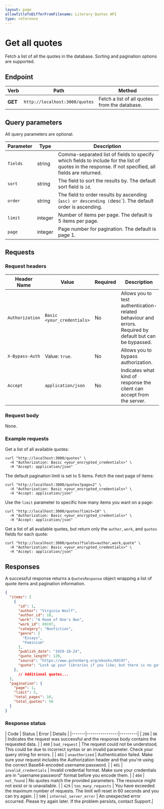 ```yaml
---
layout: page
allowTitleToDifferFromFilename: Literary Quotes API
type: reference
---
```


# Get all quotes

Fetch a list of all the quotes in the database. Sorting and pagination options are supported.

## Endpoint

| Verb    | Path  | Method |
|---------|-------|--------|
| **GET** | `http://localhost:3000/quotes` | Fetch a list of all quotes from the database. |

## Query parameters

All query parameters are optional.

| Parameter | Type    | Description |
|-----------|---------|-------------|
| `fields`  | string  | Comma-separated list of fields to specify which fields to include for the list of quotes in the response. If not specified, all fields are returned. |
| `sort`    | string  | The field to sort the results by. The default sort field is `id`. |
| `order`   | string  | The field to order results by ascending (`asc) or descending (`desc`). The default order is ascending. |
| `limit`   | integer | Number of items per page. The default is 5 items per page. |
| `page`    | integer | Page number for pagination. The default is page 1. |

## Requests

### Request headers

| Header Name     | Value           | Required        | Description     |
|-----------------|-----------------|-----------------|-----------------|
| `Authorization` | `Basic <your_credentials>` | No | Allows you to test authentication-related behaviour and errors. Required by default but can be bypassed. |
| `X-Bypass-Auth` | Value: `true`. | No | Allows you to bypass authorization. |
| `Accept`        | `application/json` | No | Indicates what kind of response the client can accept from the server. |

### Request body

None.

### Example requests

Get a list of all available quotes:

```shell
curl "http://localhost:3000/quotes" \
  -H "Authorization: Basic <your_encrypted_credentials>" \
  -H "Accept: application/json"
```

The default pagination limit is set to 5 items. Fetch the next page of items:

```shell
curl "http://localhost:3000/quotes?page=2" \
  -H "Authorization: Basic <your_encrypted_credentials>" \
  -H "Accept: application/json"
```

Use the `limit` parameter to specific how many items you want on a page:

```shell
curl "http://localhost:3000/quotes?limit=10" \
  -H "Authorization: Basic <your_encrypted_credentials>" \
  -H "Accept: application/json"
```

Get a list of all available quotes, but return only the `author`, `work`, and `quotes` fields for each quote:

```shell
curl "http://localhost:3000/quotes?fields=author,work,quote" \
  -H "Authorization: Basic <your_encrypted_credentials>" \
  -H "Accept: application/json"
```

## Responses

A successful response returns a `QuotesResponse` object wrapping a list of quote items and pagination information.

```json
{
  "items": [
    {
      "id": 1,
      "author": "Virginia Woolf",
      "author_id": 18,
      "work": "A Room of One's Own",
      "work_id": 69197,
      "category": "Nonfiction",
      "genre": [
        "Essays",
        "Feminism"
      ],
      "publish_date": "1929-10-24",
      "quote_length": 120,
      "source": "https://www.gutenberg.org/ebooks/69197",
      "quote": "Lock up your libraries if you like; but there is no gate, no lock, no bolt that you can set upon the freedom of my mind."
    },
      // Additional quotes...
  ],
  "pagination": {
    "page": 1,
    "limit": 5,
    "total_pages": 10,
    "total_quotes": 50
  }
}
```

### Response status

| Code  | Status | Error | Details |
|-------|----------------|---------|
| `200` | `OK` | Indicates the request was successful and the response body contains the requested data. |
| `400` | `bad_request` | The request could not be understood. This could be due to incorrect syntax or an invalid parameter. Check your query string for errors. |
| `401` | `unauthorized` | Authentication failed. Make sure your request includes the Authorization header and that you're using the correct Base64-encoded username:password. |
| `401` | `invalid_credentials` | Invalid credential format. Make sure your credentials are in "username:password" format before you encode them. |
| `404` | `not_found` | No quotes match the provided parameters. The resource might not exist or is unavailable. |
| `429` | `too_many_requests` | You have exceeded the maximum number of requests. The limit will reset in 60 seconds and you can try again. |
| `500` | `internal_server_error`  | An unexpected error occurred. Please try again later. If the problem persists, contact Support.|
